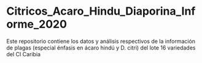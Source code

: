 # Citricos_Acaro_Hindu_Diaporina_Informe_2020
Este repositorio contiene los datos y análisis respectivos de la información de plagas (especial énfasis en ácaro hindú y D. citri) del lote 16 variedades del CI Caribia

